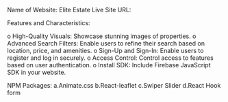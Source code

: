 Name of Website: Elite Estate
Live Site URL: 


Features and Characteristics:

o	High-Quality Visuals: Showcase stunning images of properties.
o	Advanced Search Filters: Enable users to refine their search based on location, price, and amenities.
o	Sign-Up and Sign-In: Enable users to register and log in securely.
o	Access Control: Control access to features based on user authentication.
o	Install SDK: Include Firebase JavaScript SDK in your website.

NPM Packages:
a.Animate.css
b.React-leaflet
c.Swiper Slider
d.React Hook form


